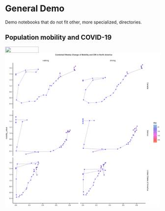 ﻿# General Demo

Demo notebooks that do not fit other, more specialized, directories.

## Population mobility and COVID-19

<a href="https://nbviewer.jupyter.org/github/HIL-HK/lets-plot-examples/blob/master/demo/covid-19_and_mobility.ipynb"> 
  <img src="https://raw.githubusercontent.com/jupyter/design/master/logos/Badges/nbviewer_badge.png" width="109" height="20" align="left">
</a>

![Combined Weekly Change of Mobility and CRI in North America|300x300](preview/covid-19_and_mobility.png)